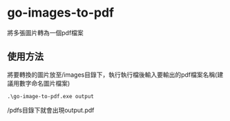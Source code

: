 # go-images-to-pdf
將多張圖片轉為一個pdf檔案
## 使用方法
將要轉換的圖片放至/images目錄下，執行執行檔後輸入要輸出的pdf檔案名稱(建議用數字命名圖片檔案)
```shell=
.\go-image-to-pdf.exe output
```
/pdfs目錄下就會出現output.pdf